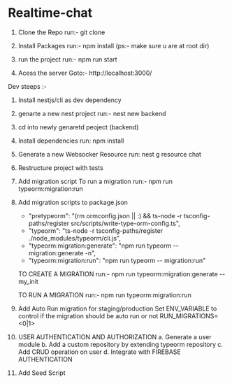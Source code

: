 # Realtime-chat

1.  Clone the Repo
    run:- git clone <Repo-url>

2.  Install Packages
    run:- npm install
    (ps:- make sure u are at root dir)

3.  run the project
    run:- npm run start

4.  Acess the server
    Goto:- http://localhost:3000/

Dev steeps :-

1. Install nestjs/cli as dev dependency
2. genarte a new nest project
   run:- nest new backend

3. cd into newly genaretd peoject (backend)

4. Install dependencies
   run: npm install

5. Generate a new Websocker Resource
   run: nest g resource chat

6. Restructure project with tests

7. Add migration script
   To run a migration
   run:- npm run typeorm:migration:run

8. Add migration scripts to package.json

   - "pretypeorm": "(rm ormconfig.json || :) && ts-node -r tsconfig-paths/register src/scripts/write-type-orm-config.ts",
   - "typeorm": "ts-node -r tsconfig-paths/register ./node_modules/typeorm/cli.js",
   - "typeorm:migration:generate": "npm run typeorm -- migration:generate -n",
   - "typeorm:migration:run": "npm run typeorm -- migration:run"

   TO CREATE A MIGRATION
   run:- npm run typeorm:migration:generate -- my_init

   TO RUN A MIGRATION
   run:- npm run typeorm:migration:run

9. Add Auto Run migration for staging/production
   Set ENV_VARIABLE to control if the migration should be auto run or not
   RUN_MIGRATIONS=<0|1>

10. USER AUTHENTICATION AND AUTHORIZATION
    a. Generate a user module
    b. Add a custom repository by extending typeorm repository
    c. Add CRUD operation on user
    d. Integrate with FIREBASE AUTHENTICATION

11. Add Seed Script
